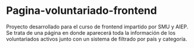 # Pagina-voluntariado-frontend
Proyecto desarrollado para el curso de frontend impartido por SMU y AIEP. Se trata de una página en donde aparecerá toda la información de los voluntariados activos junto con un sistema de filtrado por país y categoría.
